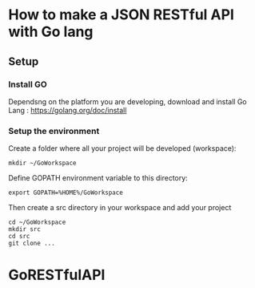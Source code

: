 # How to make a JSON RESTful API with Go lang

## Setup

### Install GO

Dependsng on the platform you are developing, download and install Go Lang : https://golang.org/doc/install

### Setup the environment

Create a folder where all your project will be developed (workspace):

    mkdir ~/GoWorkspace
    
Define GOPATH environment variable to this directory:

    export GOPATH=%HOME%/GoWorkspace

Then create a src directory in your workspace and add your project

    cd ~/GoWorkspace
    mkdir src
    cd src
    git clone ... 
    
# GoRESTfulAPI
